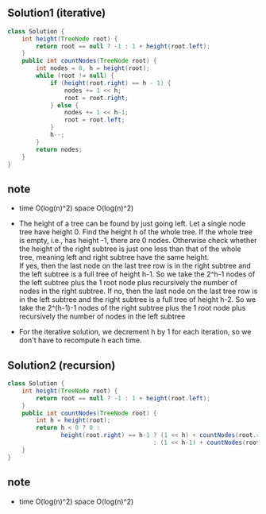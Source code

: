 ## Solution1 (iterative)
``` java
class Solution {
    int height(TreeNode root) {
        return root == null ? -1 : 1 + height(root.left);
    }
    public int countNodes(TreeNode root) {
        int nodes = 0, h = height(root);
        while (root != null) {
            if (height(root.right) == h - 1) {
                nodes += 1 << h;
                root = root.right;
            } else {
                nodes += 1 << h-1;
                root = root.left;
            }
            h--;
        }
        return nodes;
    }
}
```

## note
* time O(log(n)^2) space O(log(n)^2)
* The height of a tree can be found by just going left. Let a single node tree have height 0. Find the height h of the whole 
tree. If the whole tree is empty, i.e., has height -1, there are 0 nodes. Otherwise check whether the height of the right 
subtree is just one less than that of the whole tree, meaning left and right subtree have the same height. </br>
If yes, then the last node on the last tree row is in the right subtree and the left subtree is a full tree of height h-1. 
So we take the 2^h-1 nodes of the left subtree plus the 1 root node plus recursively the number of nodes in the right subtree.
If no, then the last node on the last tree row is in the left subtree and the right subtree is a full tree of height h-2. 
So we take the 2^(h-1)-1 nodes of the right subtree plus the 1 root node plus recursively the number of nodes in the left subtree

* For the iterative solution, we decrement h by 1 for each iteration, so we don't have to recompute h each time. 

## Solution2 (recursion)
``` java
class Solution {
    int height(TreeNode root) {
        return root == null ? -1 : 1 + height(root.left);
    }
    public int countNodes(TreeNode root) {
        int h = height(root);
        return h < 0 ? 0 :
               height(root.right) == h-1 ? (1 << h) + countNodes(root.right)
                                         : (1 << h-1) + countNodes(root.left);
    }
}
```

## note
* time O(log(n)^2) space O(log(n)^2)

